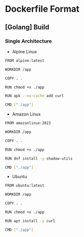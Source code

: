 # Dockerfile Format

## [Golang] Build
### Single Architecture
- Alpine Linux

``` bash
FROM alpine:latest

WORKDIR /app

COPY . .

RUN chmod +x ./app

RUN apk --no-cache add curl

CMD ["./app"]
```

- Amazon Linux

``` bash
FROM amazonlinux:2023

WORKDIR /app

COPY . .

RUN chmod +x ./app

RUN dnf install -y shadow-utils

CMD ["./app"]
```

- Ubuntu

``` bash
FROM ubuntu:latest

WORKDIR /app

COPY . .

RUN chmod +x ./app

RUN apt install -y curl

CMD ["./app"]
```

